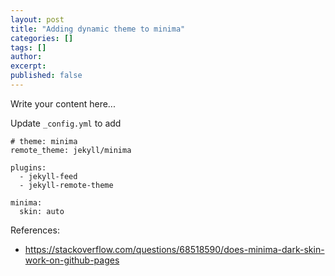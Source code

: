 ```yaml
---
layout: post
title: "Adding dynamic theme to minima"
categories: []
tags: []
author: 
excerpt: 
published: false
---
```


Write your content here...

Update `_config.yml` to add
```
# theme: minima 
remote_theme: jekyll/minima

plugins:
  - jekyll-feed
  - jekyll-remote-theme

minima:
  skin: auto
```

References: 
- https://stackoverflow.com/questions/68518590/does-minima-dark-skin-work-on-github-pages

